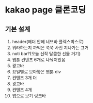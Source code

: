 # kakao page 클론코딩
## 기본 설계
1. header(헤더 안에 네브바 플렉스박스로)
2. 뭐라하는지 까먹은 쑥쑥 사진 지나가는 그거
3. noti bar?(오늘 신작 달콤한 선물 거기)
4. 웹툰 컨텐츠 6개로 나눠져있음
5. 광고바
6. 요일별로 모아놓은 웹툰 div
7. 컨텐츠 3개 더
8. 광고바
9. 컨텐츠 4개
10. 앱으로 보기 링크바 